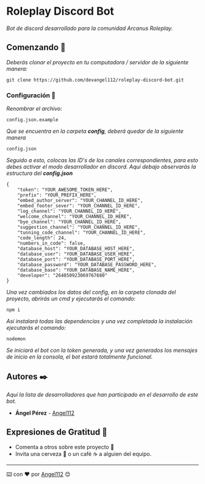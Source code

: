 # Roleplay Discord Bot

_Bot de discord desarrollado para la comunidad Arcanus Roleplay._

## Comenzando 🚀

_Deberás clonar el proyecto en tu computadora / servidor de la siguiente manera:_

```
git clone https://github.com/devangel112/roleplay-discord-bot.git
```


### Configuración 🔧

_Renombrar el archivo:_

```
config.json.example
```

_Que se encuentra en la carpeta **config**, deberá quedar de la siguiente manera_

```
config.json
```

_Seguido a esto, colocas las ID's de los canales correspondientes, para esto debes activar el modo desarrollador en discord. Aquí debajo observarás la estructura del **config.json**_

```
{
    "token": "YOUR_AWESOME_TOKEN_HERE",
    "prefix": "YOUR_PREFIX_HERE",
    "embed_author_server": "YOUR_CHANNEL_ID_HERE",
    "embed_footer_sever": "YOUR_CHANNEL_ID_HERE",
    "log_channel": "YOUR_CHANNEL_ID_HERE",
    "welcome_channel": "YOUR_CHANNEL_ID_HERE",
    "bye_channel": "YOUR_CHANNEL_ID_HERE",
    "suggestion_channel": "YOUR_CHANNEL_ID_HERE",
    "tunning_code_channel": "YOUR_CHANNEL_ID_HERE",
    "code_length": 24,
    "numbers_in_code": false,
    "database_host": "YOUR_DATABASE_HOST_HERE",
    "database_user": "YOUR_DATABASE_USER_HERE",
    "database_port": "YOUR_DATABASE_PORT_HERE",
    "database_password": "YOUR_DATABASE_PASSWORD_HERE",
    "database_base": "YOUR_DATABASE_NAME_HERE",
    "developer": "264850923069767680" 
}
```

_Una vez cambiados los datos del config, en la carpeta clonada del proyecto, abrirás un cmd y ejecutarás el comando:_

```
npm i
```

_Así instalará todas las dependencias y una vez completada la instalación ejecutarás el comando:_

```
nodemon
```

_Se iniciará el bot con la token generada, y una vez generados los mensajes de inicio en la consola, el bot estará totalmente funcional._

## Autores ✒️

_Aquí la lista de desarrolladores que han participado en el desarrollo de este bot._

* **Ángel Pérez** - [Angel112](https://github.com/devangel112)

## Expresiones de Gratitud 🎁

* Comenta a otros sobre este proyecto 📢
* Invita una cerveza 🍺 o un café ☕ a alguien del equipo. 



---
⌨️ con ❤️ por [Angel112](https://github.com/devangel112) 😊

